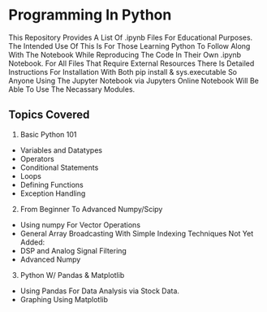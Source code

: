 # Programming In Python
This Repository Provides A List Of .ipynb Files For Educational Purposes. The Intended Use Of This Is For Those Learning Python To 
Follow Along With The Notebook While Reproducing The Code In Their Own .ipynb Notebook. For All Files That Require External Resources
There Is Detailed Instructions For Installation With Both pip install & sys.executable So Anyone Using The Jupyter Notebook via Jupyters Online Notebook Will Be Able To Use The Necassary Modules. 

## Topics Covered
1. Basic Python 101
  * Variables and Datatypes
  * Operators
  * Conditional Statements
  * Loops
  * Defining Functions
  * Exception Handling
  
2. From Beginner To Advanced Numpy/Scipy
  * Using numpy For Vector Operations
  * General Array Broadcasting With Simple Indexing Techniques
  Not Yet Added:
  * DSP and Analog Signal Filtering
  * Advanced Numpy
  
3. Python W/ Pandas & Matplotlib
  * Using Pandas For Data Analysis via Stock Data. 
  * Graphing Using Matplotlib
 






